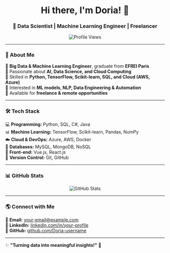 <h1 align="center">Hi there, I'm Doria! 👋</h1>  
<h3 align="center">🚀 Data Scientist | Machine Learning Engineer | Freelancer</h3>  

<p align="center">
  <img src="https://komarev.com/ghpvc/?username=Doria-username&label=Profile%20Views&color=blue&style=flat" alt="Profile Views" />
</p>

---

### 🚀 About Me  
🔹 **Big Data & Machine Learning Engineer**, graduate from **EFREI Paris**  
🔹 Passionate about **AI, Data Science, and Cloud Computing**  
🔹 Skilled in **Python, TensorFlow, Scikit-learn, SQL, and Cloud (AWS, Azure)**  
🔹 Interested in **ML models, NLP, Data Engineering & Automation**  
🔹 Available for **freelance & remote opportunities**  

---

### 🛠️ Tech Stack  
💻 **Programming:** Python, SQL, C#, Java  
📊 **Machine Learning:** TensorFlow, Scikit-learn, Pandas, NumPy  
☁️ **Cloud & DevOps:** Azure, AWS, Docker  
📡 **Databases:** MySQL, MongoDB, NoSQL  
🎨 **Front-end:** Vue.js, React.js  
🔗 **Version Control:** Git, GitHub  

---

### 📊 GitHub Stats  
<p align="center">
  <img src="https://github-readme-stats.vercel.app/api?username=Doria-username&show_icons=true&theme=radical" alt="GitHub Stats" />
</p>  

---

### 🌎 Connect with Me  
📧 **Email:** [your-email@example.com](mailto:your-email@example.com)  
💼 **LinkedIn:** [linkedin.com/in/your-profile](https://www.linkedin.com/in/your-profile/)  
🚀 **GitHub:** [github.com/Doria-username](https://github.com/Doria-username)  

---

✨ **"Turning data into meaningful insights!"** 🚀  

